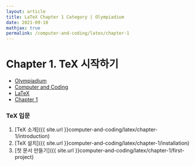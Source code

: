 ```yaml
---
layout: article
title: LaTeX Chapter 1 Category | Olympiadium
date: 2021-09-10
mathjax: true
permalink: /computer-and-coding/latex/chapter-1
---
```

# Chapter 1. TeX 시작하기
<ul class="breadcrumb">
	<li><a href="{{ site.url }}">Olympiadium</a></li> 
	<li><a href="{{ site.url }}computer-and-coding/">Computer and Coding</a></li> 
	<li><a href="{{ site.url }}computer-and-coding/latex/">LaTeX</a></li>
	<li><a href="{{ site.url }}computer-and-coding/latex/chapter-1">Chapter 1</a></li>
</ul>

### TeX 입문
1. [TeX 소개]({{ site.url }}computer-and-coding/latex/chapter-1/introduction)
1. [TeX 설치]({{ site.url }}computer-and-coding/latex/chapter-1/installation)
1. [첫 문서 만들기]({{ site.url }}computer-and-coding/latex/chapter-1/first-project)